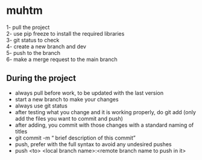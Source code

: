 # muhtm

1- pull the project  <br>
2- use pip freeze to install the required libraries  <br>
3- git status to check    <br>
4- create a new branch and dev  <br>
5- push to the branch  <br>
6- make a merge request to the main branch  <br>


## During the project
- always pull before work, to be updated with the last version <br>
- start a new branch to make your changes <br>
- always use git status <br>
- after testing what you change and it is working properly, do git add (only add the files you want to commit and push) <br>
- after adding, you commit with those changes with a standard naming of titles <br>
- git commit -m “ brief description of this commit” <br>
- push, prefer with the full syntax to avoid any undesired pushes <br>
- push &lt;to&gt; &lt;local branch name&gt;:&lt;remote branch name to push in it&gt;<br>